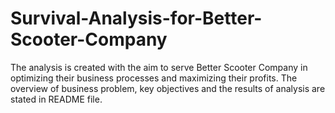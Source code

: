 # Survival-Analysis-for-Better-Scooter-Company
The analysis is created with the aim to serve Better Scooter Company in optimizing their business processes and maximizing their profits. The overview of business problem, key objectives and the results of analysis are stated in README file. 
